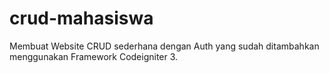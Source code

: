 # crud-mahasiswa
Membuat Website CRUD sederhana dengan Auth yang sudah ditambahkan menggunakan Framework Codeigniter 3.
